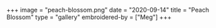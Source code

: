+++
image = "peach-blossom.png"
date = "2020-09-14"
title = "Peach Blossom"
type = "gallery"
embroidered-by = ["Meg"]
+++

